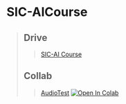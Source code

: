 # SIC-AICourse
>
>## Drive
>
>>[SIC-AI Course](https://drive.google.com/drive/u/1/folders/1hcRiOWmb0oNqOkUAbJxqo3h-_4qB2YHO)
>
>## Collab
>
>>[AudioTest](https://colab.research.google.com/drive/1kfRBcNQTI0tvIIKy3xyF5QTUHu5RGq6B?authuser=1#scrollTo=EaoPNn8D3XZ5 ) [![Open In Colab](https://colab.research.google.com/assets/colab-badge.svg)](https://colab.research.google.com/drive/1kfRBcNQTI0tvIIKy3xyF5QTUHu5RGq6B?authuser=1#scrollTo=EaoPNn8D3XZ5)
